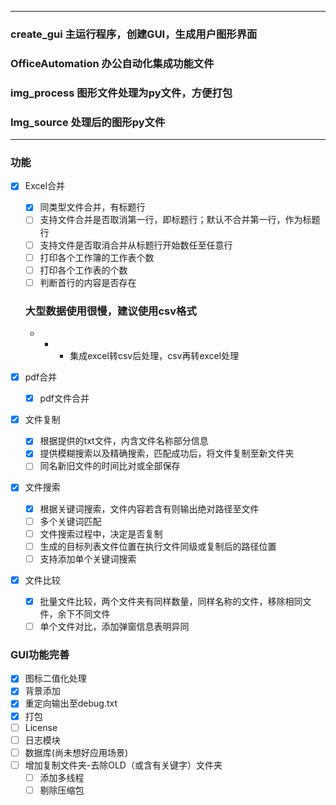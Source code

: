 ------------
### create_gui 主运行程序，创建GUI，生成用户图形界面
### OfficeAutomation 办公自动化集成功能文件
### img_process 图形文件处理为py文件，方便打包
### Img_source 处理后的图形py文件
------------
### 功能
- [x] Excel合并
  - [x] 同类型文件合并，有标题行
  - [ ] 支持文件合并是否取消第一行，即标题行；默认不合并第一行，作为标题行
  - [ ] 支持文件是否取消合并从标题行开始数任至任意行
  - [ ] 打印各个工作簿的工作表个数
  - [ ] 打印各个工作表的个数
  - [ ] 判断首行的内容是否存在
  ### 大型数据使用很慢，建议使用csv格式
  * * * 集成excel转csv后处理，csv再转excel处理
  
- [x] pdf合并
  - [x] pdf文件合并 
  
- [x] 文件复制
  - [x] 根据提供的txt文件，内含文件名称部分信息
  - [x] 提供模糊搜索以及精确搜索，匹配成功后，将文件复制至新文件夹
  - [ ] 同名新旧文件的时间比对或全部保存
  
- [x] 文件搜索
  - [x] 根据关键词搜索，文件内容若含有则输出绝对路径至文件
  - [ ] 多个关键词匹配
  - [ ] 文件搜索过程中，决定是否复制
  - [ ] 生成的目标列表文件位置在执行文件同级或复制后的路径位置
  - [ ] 支持添加单个关键词搜索
  
- [x] 文件比较
  - [x] 批量文件比较，两个文件夹有同样数量，同样名称的文件，移除相同文件，余下不同文件
  - [ ] 单个文件对比，添加弹窗信息表明异同

### GUI功能完善
- [x] 图标二值化处理
- [x] 背景添加
- [x] 重定向输出至debug.txt
- [x] 打包
- [ ] License
- [ ] 日志模块
- [ ] 数据库(尚未想好应用场景)
- [ ] 增加复制文件夹-去除OLD（或含有关键字）文件夹
    - [ ] 添加多线程
    - [ ] 剔除压缩包
